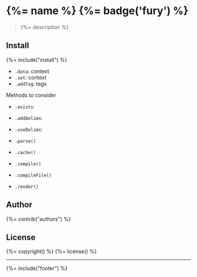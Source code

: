 # {%= name %} {%= badge('fury') %}

> {%= description %}

## Install
{%= include("install") %}

* `.data`: context
* `.set`: context
* `.addTag`: tags

Methods to consider

* `.exists`:
* `.addDelims`:
* `.useDelims`:
* `.parse()`

* `.cache()`
* `.compile()`
* `.compileFile()`
* `.render()`



## Author
{%= contrib("authors") %}

## License
{%= copyright() %}
{%= license() %}

***

{%= include("footer") %}